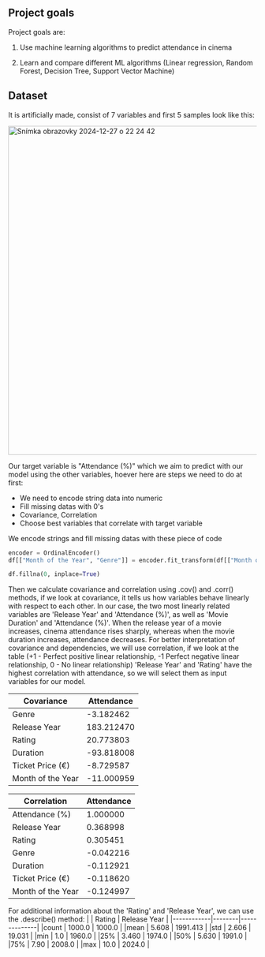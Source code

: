 ## Project goals

Project goals are: 

1. Use machine learning algorithms to predict attendance in cinema

2. Learn and compare different ML algorithms (Linear regression, Random Forest, Decision Tree, Support Vector Machine)

## Dataset

It is artificially made, consist of 7 variables and first 5 samples look like this:

<img width="667" alt="Snímka obrazovky 2024-12-27 o 22 24 42" src="https://github.com/user-attachments/assets/05212e09-6990-44ff-bb10-0fcf1ae1bd85" />

Our target variable is "Attendance (%)" which we aim to predict with our model using the other variables, hoever here are steps we need to do at first:
  - We need to encode string data into numeric
  - Fill missing datas with 0's
  - Covariance, Correlation
  - Choose best variables that correlate with target variable

We encode strings and fill missing datas with these piece of code
```Python
encoder = OrdinalEncoder()
df[["Month of the Year", "Genre"]] = encoder.fit_transform(df[["Month of the Year", "Genre"]])

df.fillna(0, inplace=True)
```
Then we calculate covariance and correlation using .cov() and .corr() methods, if we look at covariance, it tells us how variables behave linearly with respect to each other. In our case, the two most linearly related variables are 'Release Year' and 'Attendance (%)', as well as 'Movie Duration' and 'Attendance (%)'. When the release year of a movie increases, cinema attendance rises sharply, whereas when the movie duration increases, attendance decreases. 
For better interpretation of covariance and dependencies, we will use correlation, if we look at the table (+1 - Perfect positive linear relationship, -1 Perfect negative linear relationship, 0 - No linear relationship) 'Release Year' and 'Rating' have the highest correlation with attendance, so we will select them as input variables for our model.

|    Covariance   |   Attendance  |
|-----------------|---------------|
|Genre            |     -3.182462 |
|Release Year     |    183.212470 |                      
|Rating           |     20.773803 |
|Duration         |    -93.818008 |
|Ticket Price (€) |     -8.729587 |
|Month of the Year|    -11.000959 |
                                                         

|   Correlation   |  Attendance  |
|-----------------|--------------|
|Attendance (%)   |     1.000000 |
|Release Year     |      0.368998|
|Rating           |      0.305451|
|Genre            |     -0.042216|
|Duration         |     -0.112921|
|Ticket Price (€) |    -0.118620 |
|Month of the Year|   -0.124997  |

For additional information about the 'Rating' and 'Release Year', we can use the .describe() method:
|            | Rating | Release Year |
|------------|--------|--------------|
|count       | 1000.0 |  1000.0      |
|mean        | 5.608  |  1991.413    |
|std         | 2.606  |  19.031      |
|min         | 1.0    |  1960.0      |
|25%         | 3.460  |  1974.0      |
|50%         | 5.630  |  1991.0      |
|75%         | 7.90   |  2008.0      |
|max         | 10.0   |  2024.0      |
